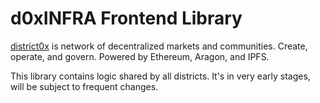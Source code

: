 # d0xINFRA Frontend Library

[district0x](https://district0x.io) is network of decentralized markets and communities. Create, operate, and govern. Powered by Ethereum, Aragon, and IPFS.

This library contains logic shared by all districts. It's in very early stages, will be subject to frequent changes.